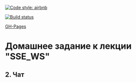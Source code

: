 [![Code style: airbnb](https://img.shields.io/badge/code%20style-airbnb-blue.svg?style=flat-square)](https://github.com/airbnb/javascript)

[![Build status](https://ci.appveyor.com/api/projects/status/ien86v0v73isan01?svg=true)](https://ci.appveyor.com/project/Cazuist/ahj-8-sse-chat)

[GH-Pages](https://cazuist.github.io/ahj-8_sse_chat)

# Домашнее задание к лекции "SSE_WS"
## 2. Чат